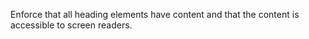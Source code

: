 Enforce that all heading elements have content and that the content is accessible to screen readers.